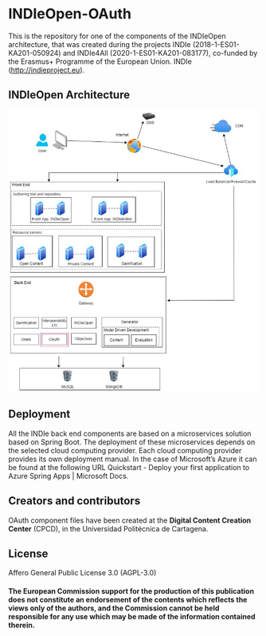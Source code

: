 # INDIeOpen-OAuth

This is the repository for one of the components of the INDIeOpen architecture, that was created during the projects INDIe (2018-1-ES01-KA201-050924) and INDIe4All (2020-1-ES01-KA201-083177), co-funded by the Erasmus+ Programme of the European Union. INDIe (http://indieproject.eu).

## INDIeOpen Architecture

<img src="architecture-oauth.jpg">

## Deployment

All the INDIe back end components are based on a microservices solution based on Spring Boot. The deployment of these microservices depends on the selected cloud computing provider. Each cloud computing provider provides its own deployment manual. In the case of Microsoft’s Azure it can be found at the following URL  Quickstart - Deploy your first application to Azure Spring Apps | Microsoft Docs.

## Creators and contributors

OAuth component files have been created at the **Digital Content Creation Center** (CPCD), in the Universidad Politécnica de Cartagena.

## License

Affero General Public License 3.0 (AGPL-3.0)

#### The European Commission support for the production of this publication does not constitute an endorsement of the contents which reflects the views only of the authors, and the Commission cannot be held responsible for any use which may be made of the information contained therein.
